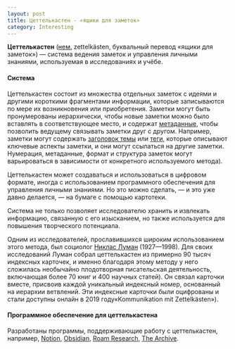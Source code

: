 ```yaml
---
layout: post
title: Цеттелькастен - «ящики для заметок» 
category: Interesting
---
```


**Цеттелькастен** ([нем.](https://ru.wikipedia.org/wiki/%D0%9D%D0%B5%D0%BC%D0%B5%D1%86%D0%BA%D0%B8%D0%B9_%D1%8F%D0%B7%D1%8B%D0%BA "Немецкий язык") zettelkästen, буквальный перевод «ящики для заметок») — система ведения заметок и управления личными знаниями, используемая в исследованиях и учёбе.

#### Система

Цеттелькастен состоит из множества отдельных заметок с идеями и другими короткими фрагментами информации, которые записываются по мере их возникновения или приобретения. Заметки могут быть пронумерованы иерархически, чтобы новые заметки можно было вставлять в соответствующее место, и содержат [метаданные](https://ru.wikipedia.org/wiki/%D0%9C%D0%B5%D1%82%D0%B0%D0%B4%D0%B0%D0%BD%D0%BD%D1%8B%D0%B5 "Метаданные"), чтобы позволить ведущему связывать заметки друг с другом. Например, заметки могут содержать [заголовок темы](https://ru.wikipedia.org/w/index.php?title=%D0%97%D0%B0%D0%B3%D0%BE%D0%BB%D0%BE%D0%B2%D0%BE%D0%BA_%D1%82%D0%B5%D0%BC%D1%8B&action=edit&redlink=1 "Заголовок темы (страница отсутствует)") или [теги](https://ru.wikipedia.org/wiki/%D0%A2%D0%B5%D0%B3_(%D0%BC%D0%B5%D1%82%D0%B0%D0%B4%D0%B0%D0%BD%D0%BD%D1%8B%D0%B5) "Тег (метаданные)"), которые описывают ключевые аспекты заметки, и они могут ссылаться на другие заметки. Нумерация, метаданные, формат и структура заметок могут варьироваться в зависимости от конкретного используемого метода).

Цеттелькастен может создаваться и использоваться в цифровом формате, иногда с использованием программного обеспечения для управления личными знаниями. Но это можно сделать, — и это уже давно делается, — на бумаге с помощью картотеки.

Система не только позволяет исследователю хранить и извлекать информацию, связанную с его изысканием, но также используется для повышения творческого потенциала.

Одним из исследователей, прославившихся широким использованием этого метода, был социолог [Никлас Луман](https://ru.wikipedia.org/wiki/%D0%9B%D1%83%D0%BC%D0%B0%D0%BD,_%D0%9D%D0%B8%D0%BA%D0%BB%D0%B0%D1%81 "Луман, Никлас") (1927—1998). Для своих исследований Луман собрал цеттелькастен из примерно 90 тысяч индексных карточек, и именно благодаря этому методу у него сложилась необычайно плодотворная писательская деятельность, включающая более 70 книг и 400 научных статей). Он связал карточки вместе, присвоив каждой уникальный индексный номер, основанный на иерархии ветвлений. Эти индексные карточки были оцифрованы и стали доступны онлайн в 2019 году«Kommunikation mit Zettelkästen»).

#### Программное обеспечение для цеттелькастена

Разработаны программы, поддерживающие работу с цеттелькастен, например, [Notion](https://ru.wikipedia.org/wiki/Notion_(%D0%BF%D1%80%D0%B8%D0%BB%D0%BE%D0%B6%D0%B5%D0%BD%D0%B8%D0%B5) "Notion (приложение)"), [Obsidian](https://ru.wikipedia.org/w/index.php?title=Obsidian_(%D0%BF%D1%80%D0%BE%D0%B3%D1%80%D0%B0%D0%BC%D0%BC%D0%B0)&action=edit&redlink=1 "Obsidian (программа) (страница отсутствует)"), [Roam Research](https://ru.wikipedia.org/w/index.php?title=Roam_Research&action=edit&redlink=1 "Roam Research (страница отсутствует)"), [The Archive](https://ru.wikipedia.org/w/index.php?title=The_Archive&action=edit&redlink=1 "The Archive (страница отсутствует)").

